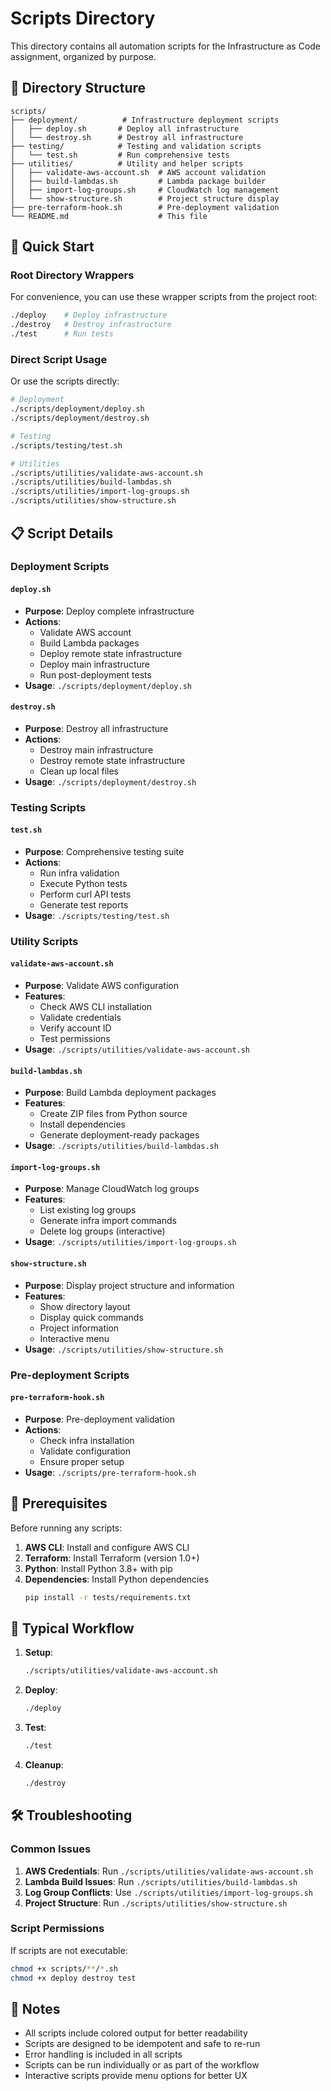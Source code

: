 # Scripts Directory

This directory contains all automation scripts for the Infrastructure as Code assignment, organized by purpose.

## 📁 Directory Structure

```
scripts/
├── deployment/          # Infrastructure deployment scripts
│   ├── deploy.sh       # Deploy all infrastructure
│   └── destroy.sh      # Destroy all infrastructure
├── testing/            # Testing and validation scripts
│   └── test.sh         # Run comprehensive tests
├── utilities/          # Utility and helper scripts
│   ├── validate-aws-account.sh  # AWS account validation
│   ├── build-lambdas.sh         # Lambda package builder
│   ├── import-log-groups.sh     # CloudWatch log management
│   └── show-structure.sh        # Project structure display
├── pre-terraform-hook.sh        # Pre-deployment validation
└── README.md                    # This file
```

## 🚀 Quick Start

### Root Directory Wrappers
For convenience, you can use these wrapper scripts from the project root:

```bash
./deploy    # Deploy infrastructure
./destroy   # Destroy infrastructure  
./test      # Run tests
```

### Direct Script Usage
Or use the scripts directly:

```bash
# Deployment
./scripts/deployment/deploy.sh
./scripts/deployment/destroy.sh

# Testing
./scripts/testing/test.sh

# Utilities
./scripts/utilities/validate-aws-account.sh
./scripts/utilities/build-lambdas.sh
./scripts/utilities/import-log-groups.sh
./scripts/utilities/show-structure.sh
```

## 📋 Script Details

### Deployment Scripts

#### `deploy.sh`
- **Purpose**: Deploy complete infrastructure
- **Actions**:
  - Validate AWS account
  - Build Lambda packages
  - Deploy remote state infrastructure
  - Deploy main infrastructure
  - Run post-deployment tests
- **Usage**: `./scripts/deployment/deploy.sh`

#### `destroy.sh`
- **Purpose**: Destroy all infrastructure
- **Actions**:
  - Destroy main infrastructure
  - Destroy remote state infrastructure
  - Clean up local files
- **Usage**: `./scripts/deployment/destroy.sh`

### Testing Scripts

#### `test.sh`
- **Purpose**: Comprehensive testing suite
- **Actions**:
  - Run infra validation
  - Execute Python tests
  - Perform curl API tests
  - Generate test reports
- **Usage**: `./scripts/testing/test.sh`

### Utility Scripts

#### `validate-aws-account.sh`
- **Purpose**: Validate AWS configuration
- **Features**:
  - Check AWS CLI installation
  - Validate credentials
  - Verify account ID
  - Test permissions
- **Usage**: `./scripts/utilities/validate-aws-account.sh`

#### `build-lambdas.sh`
- **Purpose**: Build Lambda deployment packages
- **Features**:
  - Create ZIP files from Python source
  - Install dependencies
  - Generate deployment-ready packages
- **Usage**: `./scripts/utilities/build-lambdas.sh`

#### `import-log-groups.sh`
- **Purpose**: Manage CloudWatch log groups
- **Features**:
  - List existing log groups
  - Generate infra import commands
  - Delete log groups (interactive)
- **Usage**: `./scripts/utilities/import-log-groups.sh`

#### `show-structure.sh`
- **Purpose**: Display project structure and information
- **Features**:
  - Show directory layout
  - Display quick commands
  - Project information
  - Interactive menu
- **Usage**: `./scripts/utilities/show-structure.sh`

### Pre-deployment Scripts

#### `pre-terraform-hook.sh`
- **Purpose**: Pre-deployment validation
- **Actions**:
  - Check infra installation
  - Validate configuration
  - Ensure proper setup
- **Usage**: `./scripts/pre-terraform-hook.sh`

## 🔧 Prerequisites

Before running any scripts:

1. **AWS CLI**: Install and configure AWS CLI
2. **Terraform**: Install Terraform (version 1.0+)
3. **Python**: Install Python 3.8+ with pip
4. **Dependencies**: Install Python dependencies
   ```bash
   pip install -r tests/requirements.txt
   ```

## 🎯 Typical Workflow

1. **Setup**:
   ```bash
   ./scripts/utilities/validate-aws-account.sh
   ```

2. **Deploy**:
   ```bash
   ./deploy
   ```

3. **Test**:
   ```bash
   ./test
   ```

4. **Cleanup**:
   ```bash
   ./destroy
   ```

## 🛠️ Troubleshooting

### Common Issues

1. **AWS Credentials**: Run `./scripts/utilities/validate-aws-account.sh`
2. **Lambda Build Issues**: Run `./scripts/utilities/build-lambdas.sh`
3. **Log Group Conflicts**: Use `./scripts/utilities/import-log-groups.sh`
4. **Project Structure**: Run `./scripts/utilities/show-structure.sh`

### Script Permissions

If scripts are not executable:
```bash
chmod +x scripts/**/*.sh
chmod +x deploy destroy test
```

## 📝 Notes

- All scripts include colored output for better readability
- Scripts are designed to be idempotent and safe to re-run
- Error handling is included in all scripts
- Scripts can be run individually or as part of the workflow
- Interactive scripts provide menu options for better UX 